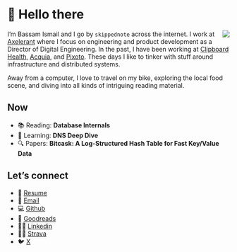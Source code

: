 # 🌌 Hello there
<img src="https://skippednote.dev/images/skippednote-small.jpeg" align="right" />

I’m Bassam Ismail and I go by `skippednote` across the internet. I work at [Axelerant](https://www.axelerant.com/) where I focus on engineering and product development as a Director of Digital Engineering. In the past, I have been working at [Clipboard Health](https://www.clipboardhealth.com/), [Acquia](https://www.acquia.com/), and [Pixoto](https://www.pixoto.com/). These days I like to tinker with stuff around infrastructure and distributed systems.

Away from a computer, I love to travel on my bike, exploring the local food scene, and diving into all kinds of intriguing reading material.

## Now
- 📚 Reading: **Database Internals**
- 📖 Learning: **DNS Deep Dive**
- 🔍 Papers: **Bitcask: A Log-Structured Hash Table for Fast Key/Value Data**


## Let’s connect
- 📄 [Resume](/resume.pdf)
- 📩 [Email](mailto:mail@skippednote.dev)
- 💻 [Github](https://www.github.com/skippednote)
- 📖 [Goodreads](https://www.goodreads.com/user/show/51138437-bassam-ismail)
- 👷‍♂️ [Linkedin](https://www.linkedin.com/in/skippednote)
- 🚴‍♂️ [Strava](https://www.strava.com/athletes/3154239)
- 🐦 [X](https://www.x.com/skippednote)
